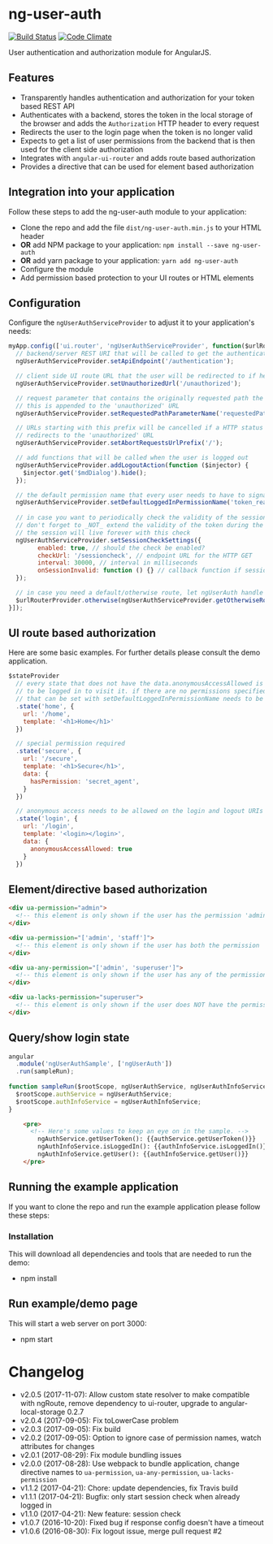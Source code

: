 # ng-user-auth

[![Build Status](https://img.shields.io/travis/puzzle/ng-user-auth.svg)](https://travis-ci.org/puzzle/ng-user-auth) [![Code Climate](https://codeclimate.com/github/puzzle/ng-user-auth/badges/gpa.svg)](https://codeclimate.com/github/puzzle/ng-user-auth)

User authentication and authorization module for AngularJS.

## Features

* Transparently handles authentication and authorization for your token based REST API
* Authenticates with a backend, stores the token in the local storage of the browser and adds the `Authorization` HTTP header to every request
* Redirects the user to the login page when the token is no longer valid
* Expects to get a list of user permissions from the backend that is then used for the client side authorization
* Integrates with `angular-ui-router` and adds route based authorization
* Provides a directive that can be used for element based authorization

## Integration into your application
Follow these steps to add the ng-user-auth module to your application:
* Clone the repo and add the file `dist/ng-user-auth.min.js` to your HTML header
* **OR** add NPM package to your application: `npm install --save ng-user-auth`
* **OR** add yarn package to your application: `yarn add ng-user-auth`
* Configure the module
* Add permission based protection to your UI routes or HTML elements

## Configuration
Configure the `ngUserAuthServiceProvider` to adjust it to your application's needs:

```javascript
myApp.config(['ui.router', 'ngUserAuthServiceProvider', function($urlRouterProvider, ngUserAuthServiceProvider) {
  // backend/server REST URI that will be called to get the authentication and authorization information
  ngUserAuthServiceProvider.setApiEndpoint('/authentication');

  // client side UI route URL that the user will be redirected to if he is not authenticated
  ngUserAuthServiceProvider.setUnauthorizedUrl('/unauthorized');

  // request parameter that contains the originally requested path the user wanted to navigate to.
  // this is appended to the 'unauthorized' URL
  ngUserAuthServiceProvider.setRequestedPathParameterName('requestedPath');

  // URLs starting with this prefix will be cancelled if a HTTP status code 401 is returned to prevent multiple
  // redirects to the 'unauthorized' URL
  ngUserAuthServiceProvider.setAbortRequestsUrlPrefix('/');

  // add functions that will be called when the user is logged out
  ngUserAuthServiceProvider.addLogoutAction(function ($injector) {
    $injector.get('$mdDialog').hide();
  });

  // the default permission name that every user needs to have to signal he is logged in
  ngUserAuthServiceProvider.setDefaultLoggedInPermissionName('token_read');
  
  // in case you want to periodically check the validity of the session.
  // don't forget to _NOT_ extend the validity of the token during the check in the backend, otherwise
  // the session will live forever with this check
  ngUserAuthServiceProvider.setSessionCheckSettings({
        enabled: true, // should the check be enabled?
        checkUrl: '/sessioncheck', // endpoint URL for the HTTP GET
        interval: 30000, // interval in milliseconds
        onSessionInvalid: function () {} // callback function if session is invalid
  });

  // in case you need a default/otherwise route, let ngUserAuth handle it by creating a handler function
  $urlRouterProvider.otherwise(ngUserAuthServiceProvider.getOtherwiseRouteHandler('/home'));
}]);
```

## UI route based authorization
Here are some basic examples. For further details please consult the demo application.
```javascript
$stateProvider
  // every state that does not have the data.anonymousAccessAllowed is protected and the user needs
  // to be logged in to visit it. if there are no permissions specified, at least the default permission
  // that can be set with setDefaultLoggedInPermissionName needs to be present
  .state('home', {
    url: '/home',
    template: '<h1>Home</h1>'
  })

  // special permission required
  .state('secure', {
    url: '/secure',
    template: '<h1>Secure</h1>',
    data: {
      hasPermission: 'secret_agent',
    }
  })

  // anonymous access needs to be allowed on the login and logout URIs
  .state('login', {
    url: '/login',
    template: '<login></login>',
    data: {
      anonymousAccessAllowed: true
    }
  })
```

## Element/directive based authorization
```html
<div ua-permission="admin">
  <!-- this element is only shown if the user has the permission 'admin' -->
</div>

<div ua-permission="['admin', 'staff']">
  <!-- this element is only shown if the user has both the permission 'admin' AND 'staff'-->
</div>

<div ua-any-permission="['admin', 'superuser']">
  <!-- this element is only shown if the user has any of the permissions 'admin' OR 'staff' -->
</div>

<div ua-lacks-permission="superuser">
  <!-- this element is only shown if the user does NOT have the permission 'superuser' -->
</div>
```

## Query/show login state
```javascript
angular
  .module('ngUserAuthSample', ['ngUserAuth'])
  .run(sampleRun);
    
function sampleRun($rootScope, ngUserAuthService, ngUserAuthInfoService) {
  $rootScope.authService = ngUserAuthService;
  $rootScope.authInfoService = ngUserAuthInfoService;
}
```
```html
    <pre>
      <!-- Here's some values to keep an eye on in the sample. -->
        ngAuthService.getUserToken(): {{authService.getUserToken()}}
        ngAuthInfoService.isLoggedIn(): {{authInfoService.isLoggedIn()}}
        ngAuthInfoService.getUser(): {{authInfoService.getUser()}}
    </pre>
```

## Running the example application
If you want to clone the repo and run the example application please follow these steps:

### Installation
This will download all dependencies and tools that are needed to run the demo:
* npm install

## Run example/demo page
This will start a web server on port 3000:
* npm start

# Changelog
* v2.0.5 (2017-11-07): Allow custom state resolver to make compatible with ngRoute,
                       remove dependency to ui-router, upgrade to angular-local-storage 0.2.7
* v2.0.4 (2017-09-05): Fix toLowerCase problem
* v2.0.3 (2017-09-05): Fix build
* v2.0.2 (2017-09-05): Option to ignore case of permission names, watch attributes for changes
* v2.0.1 (2017-08-29): Fix module bundling issues
* v2.0.0 (2017-08-28): Use webpack to bundle application, change directive names
                       to `ua-permission`, `ua-any-permission`, `ua-lacks-permission`
* v1.1.2 (2017-04-21): Chore: update dependencies, fix Travis build
* v1.1.1 (2017-04-21): Bugfix: only start session check when already logged in
* v1.1.0 (2017-04-21): New feature: session check
* v1.0.7 (2016-10-20): Fixed bug if response config doesn't have a timeout
* v1.0.6 (2016-08-30): Fix logout issue, merge pull request #2
